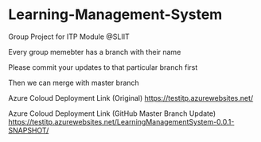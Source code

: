 # Learning-Management-System
Group Project for ITP Module @SLIIT

Every group memebter has a branch with their name

Please commit your updates to that particular branch first

Then we can merge with master branch

Azure Coloud Deployment Link (Original)
https://testitp.azurewebsites.net/

Azure Coloud Deployment Link (GitHub Master Branch Update)
https://testitp.azurewebsites.net/LearningManagementSystem-0.0.1-SNAPSHOT/
